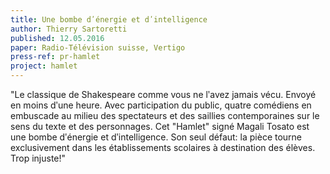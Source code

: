 ```yaml
---
title: Une bombe dʹénergie et dʹintelligence
author: Thierry Sartoretti
published: 12.05.2016
paper: Radio-Télévision suisse, Vertigo
press-ref: pr-hamlet
project: hamlet
---
```


"Le classique de Shakespeare comme vous ne lʹavez jamais vécu. Envoyé en moins dʹune heure. Avec participation du public, quatre comédiens en embuscade au milieu des spectateurs et des saillies contemporaines sur le sens du texte et des personnages. Cet "Hamlet" signé Magali Tosato est une bombe dʹénergie et dʹintelligence. Son seul défaut: la pièce tourne exclusivement dans les établissements scolaires à destination des élèves. Trop injuste!"
